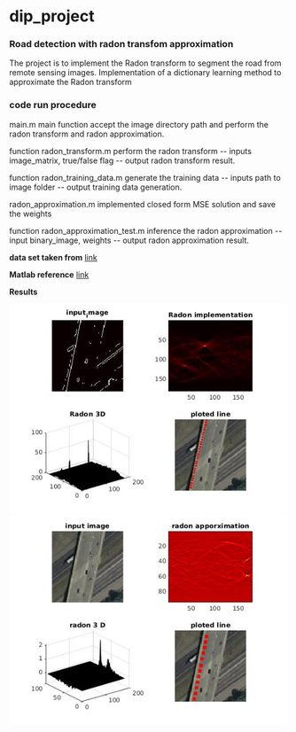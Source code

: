 # dip_project
### Road detection with radon transfom approximation
The project is to implement the Radon transform to segment the road from remote sensing images.
Implementation of a dictionary learning method to approximate the Radon transform 

### code run procedure 

main.m  main function accept the image directory path and perform the radon transform and radon approximation.

function radon_transform.m  perform the radon transform -- inputs image_matrix, true/false flag -- output radon transform result.

function radon_training_data.m  generate the training data -- inputs path to image folder -- output training data generation.

radon_approximation.m implemented closed form MSE solution and save the weights

function radon_approximation_test.m inference the radon approximation --input binary_image, weights -- output radon approximation result.



**data set taken from** [link](http://weegee.vision.ucmerced.edu/datasets/landuse.html)

**Matlab reference** [link](https://in.mathworks.com/help/images/detect-lines-using-the-radon-transform.html)


**Results**


![Radon transform](https://github.com/savera2020/dip_project/blob/master/result/3.jpg "Figure 1-1")
![Radon approximation](https://github.com/savera2020/dip_project/blob/master/result/3_C.jpg "Figure 1-2")
